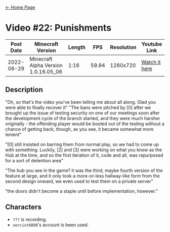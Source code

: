 [← Home Page](../README.md#2-videos)

# Video #22: Punishments
| Post Date  | Minecraft Version                     | Length   | FPS     | Resolution | Youtube Link      |
| ---------  | ------------------------------------- | -------- | ------- | ---------  | ----------------- |
| 2022-06-29 | Minecraft Alpha Version 1.0.16.05_06  | 1:16  | 59.94   | 1280x720   | [Watch it here](https://www.youtube.com/watch?v=5ju7V8J4V98) |

## Description
"Oh, so that's the video you've been telling me about all along. Glad you were able to finally recover it"
"The bans were pitched by [0] after we brought up the issue of testing security on one of our meetings soon after the development cycle of the branch started, and they were much harsher originally - the offending player would be booted out of the testing without a chance of getting back, though, as you see, it became somewhat more lenient"

"[0] still insisted on barring them from normal play, so we had to come up with something. Luckily, [2] and [3] were working on what you know as the Hub at the time, and so the first iteration of it, code and all, was repurposed for a sort of detention area"

"The hub you see in the game? it was the third, maybe fourth version of the feature at large, and it only took a more-or-less hallway-like form from the second design onward, we even used to test them on a private server"

"the doors didn't become a staple until before implementation, however."

## Characters
* `???` is recording.
* `xorcist6898`'s account is been used.

